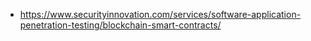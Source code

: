 * https://www.securityinnovation.com/services/software-application-penetration-testing/blockchain-smart-contracts/
